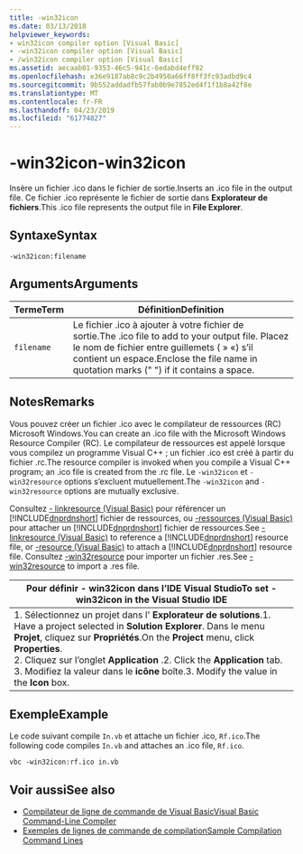 ```yaml
---
title: -win32icon
ms.date: 03/13/2018
helpviewer_keywords:
- win32icon compiler option [Visual Basic]
- -win32icon compiler option [Visual Basic]
- /win32icon compiler option [Visual Basic]
ms.assetid: aecaab01-9353-46c5-941c-6edabd4eff92
ms.openlocfilehash: e36e9187ab8c9c2b4950a66ff8ff3fc93adbd9c4
ms.sourcegitcommit: 9b552addadfb57fab0b9e7852ed4f1f1b8a42f8e
ms.translationtype: MT
ms.contentlocale: fr-FR
ms.lasthandoff: 04/23/2019
ms.locfileid: "61774827"
---
```

# <a name="-win32icon"></a><span data-ttu-id="cdd63-102">-win32icon</span><span class="sxs-lookup"><span data-stu-id="cdd63-102">-win32icon</span></span>
<span data-ttu-id="cdd63-103">Insère un fichier .ico dans le fichier de sortie.</span><span class="sxs-lookup"><span data-stu-id="cdd63-103">Inserts an .ico file in the output file.</span></span> <span data-ttu-id="cdd63-104">Ce fichier .ico représente le fichier de sortie dans **Explorateur de fichiers**.</span><span class="sxs-lookup"><span data-stu-id="cdd63-104">This .ico file represents the output file in **File Explorer**.</span></span>  
  
## <a name="syntax"></a><span data-ttu-id="cdd63-105">Syntaxe</span><span class="sxs-lookup"><span data-stu-id="cdd63-105">Syntax</span></span>  
  
```  
-win32icon:filename  
```  
  
## <a name="arguments"></a><span data-ttu-id="cdd63-106">Arguments</span><span class="sxs-lookup"><span data-stu-id="cdd63-106">Arguments</span></span>  
  
|<span data-ttu-id="cdd63-107">Terme</span><span class="sxs-lookup"><span data-stu-id="cdd63-107">Term</span></span>|<span data-ttu-id="cdd63-108">Définition</span><span class="sxs-lookup"><span data-stu-id="cdd63-108">Definition</span></span>|  
|---|---|  
|`filename`|<span data-ttu-id="cdd63-109">Le fichier .ico à ajouter à votre fichier de sortie.</span><span class="sxs-lookup"><span data-stu-id="cdd63-109">The .ico file to add to your output file.</span></span> <span data-ttu-id="cdd63-110">Placez le nom de fichier entre guillemets ( » «) s’il contient un espace.</span><span class="sxs-lookup"><span data-stu-id="cdd63-110">Enclose the file name in quotation marks (" ") if it contains a space.</span></span>|  
  
## <a name="remarks"></a><span data-ttu-id="cdd63-111">Notes</span><span class="sxs-lookup"><span data-stu-id="cdd63-111">Remarks</span></span>  
 <span data-ttu-id="cdd63-112">Vous pouvez créer un fichier .ico avec le compilateur de ressources (RC) Microsoft Windows.</span><span class="sxs-lookup"><span data-stu-id="cdd63-112">You can create an .ico file with the Microsoft Windows Resource Compiler (RC).</span></span> <span data-ttu-id="cdd63-113">Le compilateur de ressources est appelé lorsque vous compilez un programme Visual C++ ; un fichier .ico est créé à partir du fichier .rc.</span><span class="sxs-lookup"><span data-stu-id="cdd63-113">The resource compiler is invoked when you compile a Visual C++ program; an .ico file is created from the .rc file.</span></span> <span data-ttu-id="cdd63-114">Le `-win32icon` et `-win32resource` options s’excluent mutuellement.</span><span class="sxs-lookup"><span data-stu-id="cdd63-114">The `-win32icon` and `-win32resource` options are mutually exclusive.</span></span>  
  
 <span data-ttu-id="cdd63-115">Consultez [- linkresource (Visual Basic)](../../../visual-basic/reference/command-line-compiler/linkresource.md) pour référencer un [!INCLUDE[dnprdnshort](~/includes/dnprdnshort-md.md)] fichier de ressources, ou [-ressources (Visual Basic)](../../../visual-basic/reference/command-line-compiler/resource.md) pour attacher un [!INCLUDE[dnprdnshort](~/includes/dnprdnshort-md.md)] fichier de ressources.</span><span class="sxs-lookup"><span data-stu-id="cdd63-115">See [-linkresource (Visual Basic)](../../../visual-basic/reference/command-line-compiler/linkresource.md) to reference a [!INCLUDE[dnprdnshort](~/includes/dnprdnshort-md.md)] resource file, or [-resource (Visual Basic)](../../../visual-basic/reference/command-line-compiler/resource.md) to attach a [!INCLUDE[dnprdnshort](~/includes/dnprdnshort-md.md)] resource file.</span></span> <span data-ttu-id="cdd63-116">Consultez [-win32resource](../../../visual-basic/reference/command-line-compiler/win32resource.md) pour importer un fichier .res.</span><span class="sxs-lookup"><span data-stu-id="cdd63-116">See [-win32resource](../../../visual-basic/reference/command-line-compiler/win32resource.md) to import a .res file.</span></span>  
  
|<span data-ttu-id="cdd63-117">Pour définir - win32icon dans l’IDE Visual Studio</span><span class="sxs-lookup"><span data-stu-id="cdd63-117">To set -win32icon in the Visual Studio IDE</span></span>|  
|---|  
|<span data-ttu-id="cdd63-118">1.  Sélectionnez un projet dans l' **Explorateur de solutions**.</span><span class="sxs-lookup"><span data-stu-id="cdd63-118">1.  Have a project selected in **Solution Explorer**.</span></span> <span data-ttu-id="cdd63-119">Dans le menu **Projet**, cliquez sur **Propriétés**.</span><span class="sxs-lookup"><span data-stu-id="cdd63-119">On the **Project** menu, click **Properties**.</span></span> <br /><span data-ttu-id="cdd63-120">2.  Cliquez sur l’onglet **Application** .</span><span class="sxs-lookup"><span data-stu-id="cdd63-120">2.  Click the **Application** tab.</span></span><br /><span data-ttu-id="cdd63-121">3.  Modifiez la valeur dans le **icône** boîte.</span><span class="sxs-lookup"><span data-stu-id="cdd63-121">3.  Modify the value in the **Icon** box.</span></span>|  
  
## <a name="example"></a><span data-ttu-id="cdd63-122">Exemple</span><span class="sxs-lookup"><span data-stu-id="cdd63-122">Example</span></span>  
 <span data-ttu-id="cdd63-123">Le code suivant compile `In.vb` et attache un fichier .ico, `Rf.ico`.</span><span class="sxs-lookup"><span data-stu-id="cdd63-123">The following code compiles `In.vb` and attaches an .ico file, `Rf.ico`.</span></span>  
  
```console
vbc -win32icon:rf.ico in.vb  
```  
  
## <a name="see-also"></a><span data-ttu-id="cdd63-124">Voir aussi</span><span class="sxs-lookup"><span data-stu-id="cdd63-124">See also</span></span>

- [<span data-ttu-id="cdd63-125">Compilateur de ligne de commande de Visual Basic</span><span class="sxs-lookup"><span data-stu-id="cdd63-125">Visual Basic Command-Line Compiler</span></span>](../../../visual-basic/reference/command-line-compiler/index.md)
- [<span data-ttu-id="cdd63-126">Exemples de lignes de commande de compilation</span><span class="sxs-lookup"><span data-stu-id="cdd63-126">Sample Compilation Command Lines</span></span>](../../../visual-basic/reference/command-line-compiler/sample-compilation-command-lines.md)
